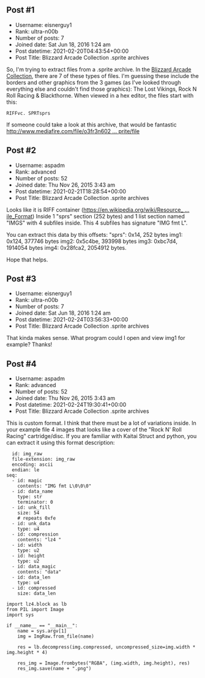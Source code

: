 ## Post #1
- Username: eisnerguy1
- Rank: ultra-n00b
- Number of posts: 7
- Joined date: Sat Jun 18, 2016 1:24 am
- Post datetime: 2021-02-20T04:43:54+00:00
- Post Title: Blizzard Arcade Collection .sprite archives

So, I'm trying to extract files from a .sprite archive.  In the [Blizzard Arcade Collection](https://us.shop.battle.net/en-us/product/blizzard-arcade-collection), there are 7 of these types of files.  I'm guessing these include the borders and other graphics from the 3 games (as I've looked through everything else and couldn't find those graphics): The Lost Vikings, Rock N Roll Racing & Blackthorne.  When viewed in a hex editor, the files start with this:

```
RIFFvc. SPRTsprs
```


If someone could take a look at this archive, that would be fantastic
[http://www.mediafire.com/file/o3fr3n602 ... prite/file](http://www.mediafire.com/file/o3fr3n602isg59a/rnrr.sprite/file)
## Post #2
- Username: aspadm
- Rank: advanced
- Number of posts: 52
- Joined date: Thu Nov 26, 2015 3:43 am
- Post datetime: 2021-02-21T18:28:54+00:00
- Post Title: Blizzard Arcade Collection .sprite archives

Looks like it is RIFF container ([https://en.wikipedia.org/wiki/Resource_ ... ile_Format](https://en.wikipedia.org/wiki/Resource_Interchange_File_Format))
Inside 1 "sprs" section (252 bytes) and 1 list section named "IMGS" with 4 subfiles inside. This 4 subfiles has signature "IMG fmt L".

You can extract this data by this offsets:
"sprs": 0x14, 252 bytes
img1: 0x124, 377746 bytes
img2: 0x5c4be, 393998 bytes
img3: 0xbc7d4, 1914054 bytes
img4: 0x28fca2, 2054912 bytes.

Hope that helps.
## Post #3
- Username: eisnerguy1
- Rank: ultra-n00b
- Number of posts: 7
- Joined date: Sat Jun 18, 2016 1:24 am
- Post datetime: 2021-02-24T03:56:33+00:00
- Post Title: Blizzard Arcade Collection .sprite archives

That kinda makes sense.  What program could I open and view img1 for example?  Thanks!
## Post #4
- Username: aspadm
- Rank: advanced
- Number of posts: 52
- Joined date: Thu Nov 26, 2015 3:43 am
- Post datetime: 2021-02-24T19:30:41+00:00
- Post Title: Blizzard Arcade Collection .sprite archives

This is custom format. I think that there must be a lot of variations inside.
In your example file 4 images that looks like a cover of the "Rock N' Roll Racing" cartridge/disc.
If you are familiar with Kaitai Struct and python, you can extract it using this format description:

```
  id: img_raw
  file-extension: img_raw
  encoding: ascii
  endian: le
seq:
  - id: magic
    contents: "IMG fmt L\0\0\0"
  - id: data_name
    type: str
    terminator: 0
  - id: unk_fill
    size: 54
    # repeats 0xfe
  - id: unk_data
    type: u4
  - id: compression
    contents: "lz4 "
  - id: width
    type: u2
  - id: height
    type: u2
  - id: data_magic
    contents: "data"
  - id: data_len
    type: u4
  - id: compressed
    size: data_len
```


```
import lz4.block as lb
from PIL import Image
import sys

if __name__ == "__main__":
    name = sys.argv[1]
    img = ImgRaw.from_file(name)

    res = lb.decompress(img.compressed, uncompressed_size=img.width * img.height * 4)

    res_img = Image.frombytes("RGBA", (img.width, img.height), res)
    res_img.save(name + ".png")
```

